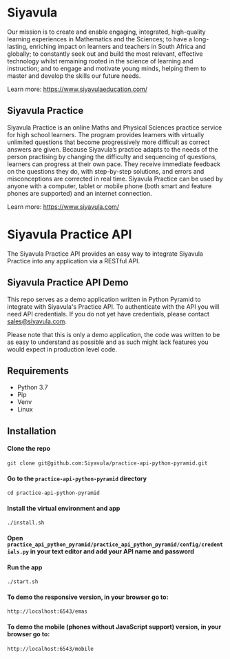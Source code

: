 # Siyavula
Our mission is to create and enable engaging, integrated, high-quality learning experiences in Mathematics and the Sciences; to have a long-lasting, enriching impact on learners and teachers in South Africa and globally; to constantly seek out and build the most relevant, effective technology whilst remaining rooted in the science of learning and instruction; and to engage and motivate young minds, helping them to master and develop the skills our future needs.

Learn more: https://www.siyavulaeducation.com/

## Siyavula Practice
Siyavula Practice is an online Maths and Physical Sciences practice service for high school learners. The program provides learners with virtually unlimited questions that become progressively more difficult as correct answers are given. Because Siyavula’s practice adapts to the needs of the person practising by changing the difficulty and sequencing of questions, learners can progress at their own pace. They receive immediate feedback on the questions they do, with step-by-step solutions, and errors and misconceptions are corrected in real time.  Siyavula Practice can be used by anyone with a computer, tablet or mobile phone (both smart and feature phones are supported) and an internet connection.

Learn more: https://www.siyavula.com/

# Siyavula Practice API
The Siyavula Practice API provides an easy way to integrate Siyavula Practice into any application via a RESTful API.

## Siyavula Practice API Demo
This repo serves as a demo application written in Python Pyramid to integrate with Siyavula's Practice API.  To authenticate with the API you will need API credentials.  If you do not yet have credentials, please contact sales@siyavula.com.

Please note that this is only a demo application, the code was written to be as easy to understand as possible and as such might lack features you would expect in production level code.

## Requirements
* Python 3.7
* Pip
* Venv
* Linux

## Installation
#### Clone the repo
    git clone git@github.com:Siyavula/practice-api-python-pyramid.git
#### Go to the `practice-api-python-pyramid` directory
    cd practice-api-python-pyramid
#### Install the virtual environment and app
    ./install.sh
#### Open `practice_api_python_pyramid/practice_api_python_pyramid/config/credentials.py` in your text editor and add your API name and password
#### Run the app
    ./start.sh
#### To demo the responsive version, in your browser go to:
    http://localhost:6543/emas
#### To demo the mobile (phones without JavaScript support) version, in your browser go to:
    http://localhost:6543/mobile
